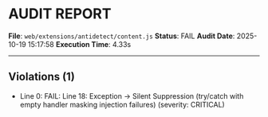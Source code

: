 # AUDIT REPORT

**File**: `web/extensions/antidetect/content.js`
**Status**: FAIL
**Audit Date**: 2025-10-19 15:17:58
**Execution Time**: 4.33s

---

## Violations (1)

- Line 0: FAIL: Line 18: Exception → Silent Suppression (try/catch with empty handler masking injection failures)
 (severity: CRITICAL)
